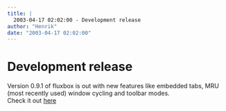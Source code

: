 ```yaml
---
title: |
  2003-04-17 02:02:00 - Development release
author: "Henrik"
date: "2003-04-17 02:02:00"
---
```


# Development release

Version 0.9.1 of fluxbox is out with new features like embedded tabs, MRU (most recently used) window cycling and toolbar modes.<br>
Check it out <a href="version-0.9.php">here</a>



